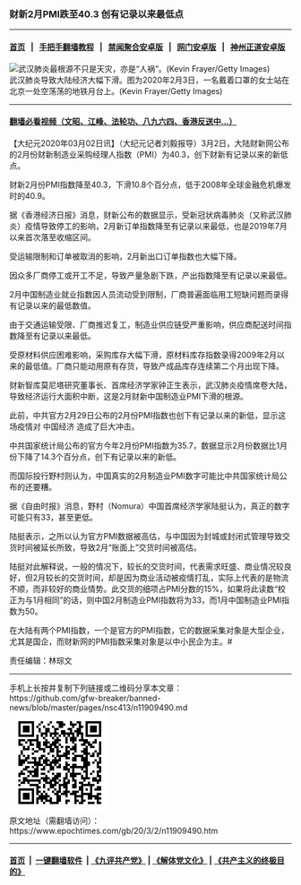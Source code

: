 ### 财新2月PMI跌至40.3 创有记录以来最低点
------------------------

#### [首页](https://github.com/gfw-breaker/banned-news/blob/master/README.md) &nbsp;&nbsp;|&nbsp;&nbsp; [手把手翻墙教程](https://github.com/gfw-breaker/guides/wiki) &nbsp;&nbsp;|&nbsp;&nbsp; [禁闻聚合安卓版](https://github.com/gfw-breaker/bn-android) &nbsp;&nbsp;|&nbsp;&nbsp; [网门安卓版](https://github.com/oGate2/oGate) &nbsp;&nbsp;|&nbsp;&nbsp; [神州正道安卓版](https://github.com/SzzdOgate/update) 



<div><img alt="武汉肺炎最根源不只是天灾，亦是“人祸”。(Kevin Frayer/Getty Images)" class="aligncenter wp-post-image" src="https://i.epochtimes.com/assets/uploads/2020/02/GettyImages-1198369536-600x400.jpg"/>
<div class="red16 caption">
 武汉肺炎导致大陆经济大幅下滑。图为2020年2月3日，一名戴着口罩的女士站在北京一处空荡荡的地铁月台上。(Kevin Frayer/Getty Images)
</div>
</div><hr/>

#### [翻墙必看视频（文昭、江峰、法轮功、八九六四、香港反送中...）](https://github.com/gfw-breaker/banned-news/blob/master/pages/link3.md)

<div><p>
 【大纪元2020年03月02日讯】（大纪元记者刘毅报导）3月2日，大陆财新网公布的2月份财新制造业采购经理人指数（PMI）为40.3，创下财新有记录以来的新低点。
</p>
<p>
 财新2月份PMI指数降至40.3，下滑10.8个百分点，低于2008年全球金融危机爆发时的40.9。
</p>
<p>
 据《香港经济日报》消息，财新公布的数据显示，受新冠状病毒肺炎（又称武汉肺炎）疫情导致停工的影响，2月新订单指数降至有记录以来最低，也是2019年7月以来首次落至收缩区间。
</p>
<p>
 受运输限制和订单被取消的影响，2月新出口订单指数也大幅下降。
</p>
<p>
 因众多厂商停工或开工不足，导致产量急剧下跌，产出指数降至有记录以来最低。
</p>
<p>
 2月中国制造业就业指数因人员流动受到限制，厂商普遍面临用工短缺问题而录得有记录以来的最低数值。
</p>
<p>
 由于交通运输受限、厂商推迟复工，制造业供应链受严重影响，供应商配送时间指数降至有记录以来最低。
</p>
<p>
 受原材料供应困难影响，采购库存大幅下滑，原材料库存指数录得2009年2月以来的最低值。厂商只能动用原有存货，导致产成品库存连续第二个月出现下降。
</p>
<p>
 财新智库莫尼塔研究董事长、首席经济学家钟正生表示，武汉肺炎疫情席卷大陆，导致经济运行大面积中断，这是2月财新中国制造业PMI下滑的根源。
</p>
<p>
 此前，中共官方2月29日公布的2月份PMI指数也创下有记录以来的新低，显示这场疫情对
 <ok href="https://www.epochtimes.com/gb/tag/%E4%B8%AD%E5%9B%BD%E7%BB%8F%E6%B5%8E.html">
  中国经济
 </ok>
 造成了巨大冲击。
</p>
<p>
 中共国家统计局公布的官方今年2月份PMI指数为35.7，数据显示2月份数据比1月份下降了14.3个百分点，创下有记录以来的新低。
</p>
<p>
 而国际投行野村则认为，中国真实的2月制造业PMI数字可能比中共国家统计局公布的还要糟。
</p>
<p>
 据《自由时报》消息，野村（Nomura）中国首席经济学家陆挺认为，真正的数字可能只有33，甚至更低。
</p>
<p>
 陆挺表示，之所以认为官方PMI数据被高估，与中国因为封城或封闭式管理导致交货时间被延长所致，导致2月“账面上”交货时间被高估。
</p>
<p>
 陆挺对此解释说，一般的情况下，较长的交货时间，代表需求旺盛、商业情况较良好，但2月较长的交货时间，却是因为商业活动被疫情打乱，实际上代表的是物流不顺，而非较好的商业情势。此交货的细项占PMI分数的15%，如果将此读数“校正为与1月相同”的话，则中国2月制造业PMI指数将为33，而1月中国制造业PMI指数为50。
</p>
<p>
 在大陆有两个PMI指数，一个是官方的PMI指数，它的数据采集对象是大型企业，尤其是国企，而财新网的PMI指数采集对象是以中小民企为主。#
</p>
<p>
 责任编辑：林琮文
</p>
</div>
<hr/>
手机上长按并复制下列链接或二维码分享本文章：<br/>
https://github.com/gfw-breaker/banned-news/blob/master/pages/nsc413/n11909490.md <br/>
<a href='https://github.com/gfw-breaker/banned-news/blob/master/pages/nsc413/n11909490.md'><img src='https://github.com/gfw-breaker/banned-news/blob/master/pages/nsc413/n11909490.md.png'/></a> <br/>
原文地址（需翻墙访问）：https://www.epochtimes.com/gb/20/3/2/n11909490.htm


------------------------
#### [首页](https://github.com/gfw-breaker/banned-news/blob/master/README.md) &nbsp;|&nbsp; [一键翻墙软件](https://github.com/gfw-breaker/nogfw/blob/master/README.md) &nbsp;| [《九评共产党》](https://github.com/gfw-breaker/9ping.md/blob/master/README.md#九评之一评共产党是什么) | [《解体党文化》](https://github.com/gfw-breaker/jtdwh.md/blob/master/README.md) | [《共产主义的终极目的》](https://github.com/gfw-breaker/gczydzjmd.md/blob/master/README.md)


<img src='http://gfw-breaker.win/banned-news/pages/nsc413/n11909490.md' width='0px' height='0px'/>